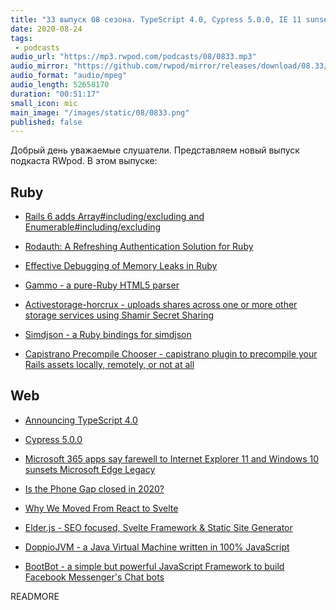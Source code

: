 ```yaml
---
title: "33 выпуск 08 сезона. TypeScript 4.0, Cypress 5.0.0, IE 11 sunset, Gammo, Simdjson, Elder.js, DoppioJVM, BootBot и прочее"
date: 2020-08-24
tags:
 - podcasts
audio_url: "https://mp3.rwpod.com/podcasts/08/0833.mp3"
audio_mirror: "https://github.com/rwpod/mirror/releases/download/08.33/0833.mp3"
audio_format: "audio/mpeg"
audio_length: 52658170
duration: "00:51:17"
small_icon: mic
main_image: "/images/static/08/0833.png"
published: false
---
```


Добрый день уважаемые слушатели. Представляем новый выпуск подкаста RWpod. В этом выпуске:

## Ruby

 - [Rails 6 adds Array#including/excluding and Enumerable#including/excluding](https://blog.bigbinary.com/2020/08/18/rails-6-adds-array-including-excluding-and-enumerable-including-excluding.html)
 - [Rodauth: A Refreshing Authentication Solution for Ruby](https://janko.io/rodauth-a-refreshing-authentication-solution-for-ruby/)
 - [Effective Debugging of Memory Leaks in Ruby](http://stratus3d.com/blog/2020/08/11/effective-debugging-of-memory-leaks-in-ruby/)


 - [Gammo - a pure-Ruby HTML5 parser](https://github.com/namusyaka/gammo)
 - [Activestorage-horcrux - uploads shares across one or more other storage services using Shamir Secret Sharing](https://github.com/johncallahan/activestorage-horcrux)
 - [Simdjson - a Ruby bindings for simdjson](https://github.com/saka1/simdjson_ruby)
 - [Capistrano Precompile Chooser - capistrano plugin to precompile your Rails assets locally, remotely, or not at all](https://github.com/westonganger/capistrano-precompile-chooser)

## Web

 - [Announcing TypeScript 4.0](https://devblogs.microsoft.com/typescript/announcing-typescript-4-0/)
 - [Cypress 5.0.0](https://github.com/cypress-io/cypress/releases/tag/v5.0.0)
 - [Microsoft 365 apps say farewell to Internet Explorer 11 and Windows 10 sunsets Microsoft Edge Legacy](https://techcommunity.microsoft.com/t5/microsoft-365-blog/microsoft-365-apps-say-farewell-to-internet-explorer-11-and/ba-p/1591666)
 - [Is the Phone Gap closed in 2020?](https://firt.dev/phonegap-end/)


 - [Why We Moved From React to Svelte](https://medium.com/better-programming/why-we-moved-from-react-to-svelte-f20afb1dc5d5)
 - [Elder.js - SEO focused, Svelte Framework & Static Site Generator](https://github.com/elderjs/elderjs)
 - [DoppioJVM - a Java Virtual Machine written in 100% JavaScript](https://plasma-umass.org/doppio-demo/)
 - [BootBot - a simple but powerful JavaScript Framework to build Facebook Messenger's Chat bots](https://github.com/Charca/bootbot)

READMORE
